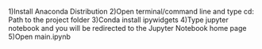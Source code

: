 1)Install Anaconda Distribution
2)Open terminal/command line and type cd: Path to the project folder
3)Conda install ipywidgets
4)Type jupyter notebook and you will be redirected to the Jupyter Notebook home page
5)Open main.ipynb
